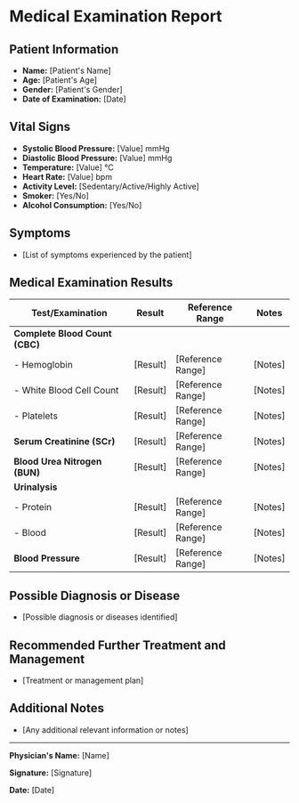 # Medical Examination Report

## Patient Information
- **Name:** [Patient's Name]
- **Age:** [Patient's Age]
- **Gender:** [Patient's Gender]
- **Date of Examination:** [Date]

## Vital Signs
- **Systolic Blood Pressure:** [Value] mmHg
- **Diastolic Blood Pressure:** [Value] mmHg
- **Temperature:** [Value] °C
- **Heart Rate:** [Value] bpm
- **Activity Level:** [Sedentary/Active/Highly Active]
- **Smoker:** [Yes/No]
- **Alcohol Consumption:** [Yes/No]

## Symptoms
- [List of symptoms experienced by the patient]

## Medical Examination Results

| Test/Examination                | Result     | Reference Range    | Notes       |
|---------------------------------|------------|--------------------|-------------|
| **Complete Blood Count (CBC)**  |            |                    |             |
| - Hemoglobin                    | [Result]   | [Reference Range]  | [Notes]     |
| - White Blood Cell Count        | [Result]   | [Reference Range]  | [Notes]     |
| - Platelets                     | [Result]   | [Reference Range]  | [Notes]     |
| **Serum Creatinine (SCr)**      | [Result]   | [Reference Range]  | [Notes]     |
| **Blood Urea Nitrogen (BUN)**   | [Result]   | [Reference Range]  | [Notes]     |
| **Urinalysis**                  |            |                    |             |
| - Protein                       | [Result]   | [Reference Range]  | [Notes]     |
| - Blood                         | [Result]   | [Reference Range]  | [Notes]     |
| **Blood Pressure**              | [Result]   | [Reference Range]  | [Notes]     |

## Possible Diagnosis or Disease
- [Possible diagnosis or diseases identified]

## Recommended Further Treatment and Management
- [Treatment or management plan]

## Additional Notes
- [Any additional relevant information or notes]

---

**Physician's Name:** [Name]

**Signature:** [Signature]

**Date:** [Date]
